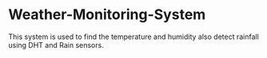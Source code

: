 # Weather-Monitoring-System
This system is used to find the temperature and humidity also detect rainfall using DHT and Rain sensors.
